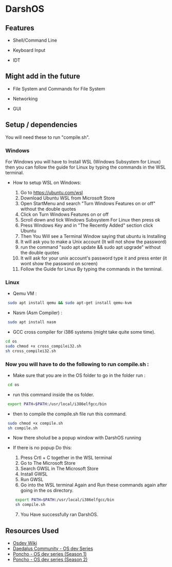 
# DarshOS
## Features

- Shell/Command Line 

- Keyboard Input

- IDT
## Might add in the future
 
 - File System and Commands for File  System

 - Networking
 
 - GUI


## Setup / dependencies 
You will need these to run "compile.sh".

### Windows
For Windows you will have to Install WSL (Windows Subsystem for Linux) then you can follow the guide for Linux by typing the commands in the WSL terminal.

- How to setup WSL on Windows:

    1. Go to https://ubuntu.com/wsl
    2. Download Ubuntu WSL from Microsoft Store
    3. Open StartMenu and search "Turn Windows Features on or off" without the double quotes
    4. Click on Turn Windows Features on or off
    5. Scroll down and tick Windows Subsystem For Linux then press ok
    6. Press Windows Key and in "The Recently Added" section click Ubuntu
    7. Then You Will see a Terminal Window saying that ubuntu is Installing
    8. It will ask you to make a Unix account (It will not show the password)
    9. run the command "sudo apt update && sudo apt upgrade" without the double quotes
    10. It will ask for your unix account's password type it and press enter (it wont show the password on screen)
    11. Follow the Guide for Linux By typing the commands in the terminal.

### Linux

- Qemu VM : 
```bash
 sudo apt install qemu && sudo apt-get install qemu-kvm
```
- Nasm (Asm Compiler) :
```bash
 sudo apt install nasm
```
- GCC cross compiler for i386 systems (might take quite some time).
```bash
cd os
sudo chmod +x cross_compilei32.sh
sh cross_compilei32.sh
```
### Now you will have to do the following to run compile.sh :

- Make sure that you are in the OS folder to go in the folder run :
```bash
 cd os 
```
- run this command inside the os folder.
```bash
 export PATH=$PATH:/usr/local/i386elfgcc/bin
```
- then to compile the compile.sh file run this command.
```bash
 sudo chmod +x compile.sh
 sh compile.sh
```

- Now there sholud be a popup window with DarshOS running
 
- If there is no popup Do this:

    1. Press Crtl + C together in the WSL terminal
    2. Go to The Microsoft Store
    3. Search GWSL in The Microsoft Store
    4. Install GWSL
    5. Run GWSL
    6. Go into the WSL terminal Again and Run these commands again after going in the os directory.
    ```bash
     export PATH=$PATH:/usr/local/i386elfgcc/bin
     sh compile.sh
    ```
    7. You Have successfully ran DarshOS.



## Resources Used
 - [Osdev Wiki](https://wiki.osdev.org/Main_Page)
 - [Daedalus Community - OS dev Series](https://www.youtube.com/watch?v=MwPjvJ9ulSc&list=PLm3B56ql_akNcvH8vvJRYOc7TbYhRs19M)
 - [Poncho - OS dev series (Season 1)](https://www.youtube.com/watch?v=7LTB4aLI7r0&list=PLxN4E629pPnKKqYsNVXpmCza8l0Jb6l8-)
  - [Poncho - OS dev series (Season 2)](https://www.youtube.com/watch?v=mpPbKEeWIHU&list=PLxN4E629pPnJxCQCLy7E0SQY_zuumOVyZ)
